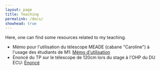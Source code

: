 ```yaml
---
layout: page
title: Teaching
permalink: /docs/
showhead: true
---
```


Here, one can find some resources related to my teaching.

* Mémo pour l'utilisation du télescope MEADE (cabane "Caroline") à l'usage des étudiants de M1: [Mémo d'utilisation](memo_meade.pdf)
* Énoncé du TP sur le télescope de 120cm lors du stage à l'OHP du DU ECU: [Énoncé](TPT120.pdf)
